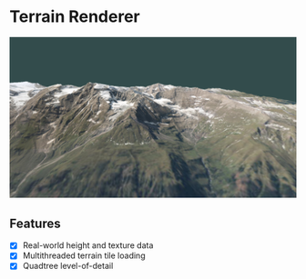 # Terrain Renderer

![](assets/Image_2024-01-22_23-24-21.png)

## Features

- [x] Real-world height and texture data 
- [x] Multithreaded terrain tile loading
- [X] Quadtree level-of-detail 